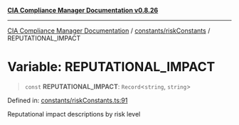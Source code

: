 [**CIA Compliance Manager Documentation v0.8.26**](../../../README.md)

***

[CIA Compliance Manager Documentation](../../../modules.md) / [constants/riskConstants](../README.md) / REPUTATIONAL\_IMPACT

# Variable: REPUTATIONAL\_IMPACT

> `const` **REPUTATIONAL\_IMPACT**: `Record`\<`string`, `string`\>

Defined in: [constants/riskConstants.ts:91](https://github.com/Hack23/cia-compliance-manager/blob/168f1311621722afef33b264085d8ac99d4a3213/src/constants/riskConstants.ts#L91)

Reputational impact descriptions by risk level

